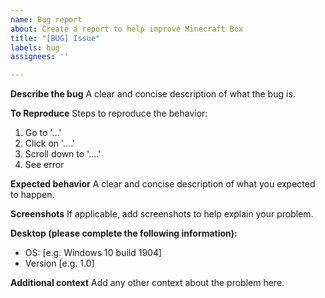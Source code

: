 ```yaml
---
name: Bug report
about: Create a report to help improve Minecraft Box
title: "[BUG] Issue"
labels: bug
assignees: ''

---
```


**Describe the bug**
A clear and concise description of what the bug is.

**To Reproduce**
Steps to reproduce the behavior:
1. Go to '...'
2. Click on '....'
3. Scroll down to '....'
4. See error

**Expected behavior**
A clear and concise description of what you expected to happen.

**Screenshots**
If applicable, add screenshots to help explain your problem.

**Desktop (please complete the following information):**
 - OS: [e.g. Windows 10 build 1904]
 - Version [e.g. 1.0]

**Additional context**
Add any other context about the problem here.
